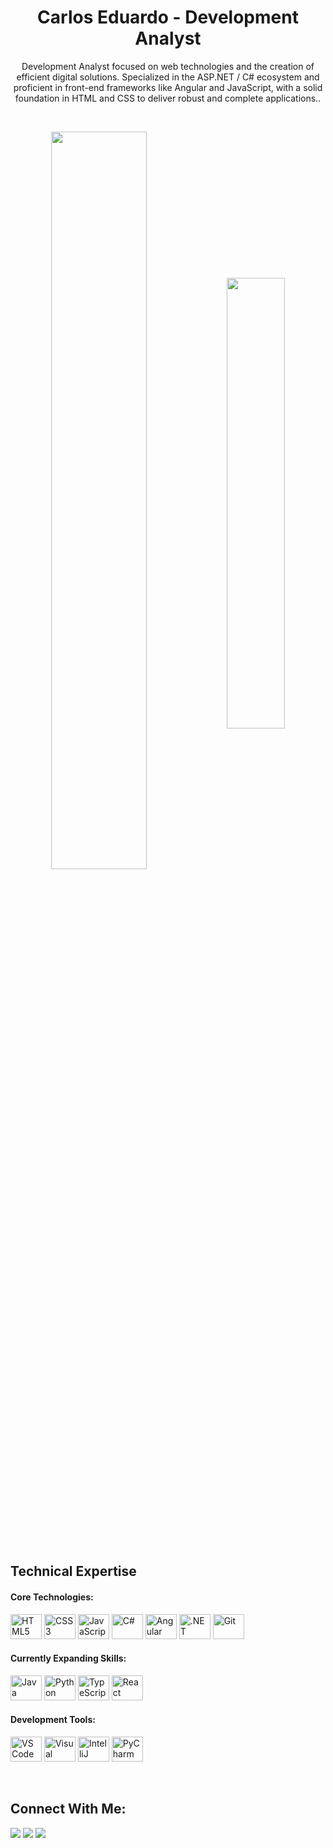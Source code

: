 <h1 align="center">Carlos Eduardo - Development Analyst </h1>
<p align="center">Development Analyst focused on web technologies and the creation of efficient digital solutions. Specialized in the ASP.NET / C# ecosystem and proficient in front-end frameworks like Angular and JavaScript, with a solid foundation in HTML and CSS to deliver robust and complete applications.</strong>.</p>

&nbsp;

<div align="center" style="margin-bottom:100px">
<img width=55% align="center" src="https://github-readme-streak-stats.herokuapp.com?user=caaeduardo&theme=radical&mode=weekly" />
<img width=43% align="center" src="https://github-readme-stats.vercel.app/api/top-langs/?username=caaeduardo&show_icons=true&theme=dracula&layout=compact" />
</div>

&nbsp;
&nbsp;

## Technical Expertise

#### Core Technologies:
<div align="left">
<img alt="HTML5" height="40" width="50" src="https://cdn.jsdelivr.net/gh/devicons/devicon/icons/html5/html5-original.svg">
<img alt="CSS3" height="40" width="50" src="https://cdn.jsdelivr.net/gh/devicons/devicon/icons/css3/css3-original.svg">
<img alt="JavaScript" height="40" width="50" src="https://cdn.jsdelivr.net/gh/devicons/devicon/icons/javascript/javascript-original.svg">
<img alt="C#" height="40" width="50" src="https://cdn.jsdelivr.net/gh/devicons/devicon@latest/icons/csharp/csharp-original.svg">
<img alt="Angular" height="40" width="50" src="https://cdn.jsdelivr.net/gh/devicons/devicon@latest/icons/angular/angular-original.svg">
<img alt=".NET" height="40" width="50" src="https://cdn.jsdelivr.net/gh/devicons/devicon@latest/icons/dotnetcore/dotnetcore-original.svg">
<img alt="Git" height="40" width="50" src="https://cdn.jsdelivr.net/gh/devicons/devicon@latest/icons/git/git-original.svg">
</div>

#### Currently Expanding Skills:
<div align="left">
<img alt="Java" height="40" width="50" src="https://cdn.jsdelivr.net/gh/devicons/devicon@latest/icons/java/java-original.svg">
<img alt="Python" height="40" width="50" src="https://cdn.jsdelivr.net/gh/devicons/devicon@latest/icons/python/python-original.svg">
<img alt="TypeScript" height="40" width="50" src="https://cdn.jsdelivr.net/gh/devicons/devicon@latest/icons/typescript/typescript-original.svg">
<img alt="React" height="40" width="50" src="https://cdn.jsdelivr.net/gh/devicons/devicon@latest/icons/react/react-original.svg">
</div>

#### Development Tools:
<div align="left">
<img alt="VS Code" height="40" width="50" src="https://cdn.jsdelivr.net/gh/devicons/devicon@latest/icons/vscode/vscode-original.svg">
<img alt="Visual Studio" height="40" width="50" src="https://cdn.jsdelivr.net/gh/devicons/devicon@latest/icons/visualstudio/visualstudio-original.svg">
<img alt="IntelliJ" height="40" width="50" src="https://cdn.jsdelivr.net/gh/devicons/devicon@latest/icons/intellij/intellij-original.svg">
<img alt="PyCharm" height="40" width="50" src="https://cdn.jsdelivr.net/gh/devicons/devicon@latest/icons/pycharm/pycharm-original.svg">
</div>

&nbsp;
&nbsp;

## Connect With Me:
<div>
<a href="https://www.instagram.com/caaeduardo_/" target="_blank"><img src="https://img.shields.io/badge/-Instagram-%23E4405F?style=for-the-badge&logo=instagram&logoColor=white"></a>
<a href="mailto:carloseduardosilva419@gmail.com"><img src="https://img.shields.io/badge/-Gmail-%23333?style=for-the-badge&logo=gmail&logoColor=white" target="_blank"></a>
<a href="https://www.linkedin.com/in/carlos-eduardo-867a881b7/" target="_blank"><img src="https://img.shields.io/badge/-LinkedIn-%230077B5?style=for-the-badge&logo=linkedin&logoColor=white" target="_blank"></a>
</div>
